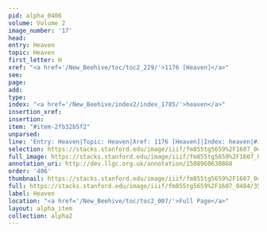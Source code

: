 ```yaml
---
pid: alpha_0406
volume: Volume 2
image_number: '17'
head: 
entry: Heaven
topic: Heaven
first_letter: H
xref: "<a href='/New_Beehive/toc/toc2_229/'>1176 [Heaven]</a>"
see: 
page: 
add: 
type: 
index: "<a href='/New_Beehive/index2/index_1785/'>heaven</a>"
insertion_xref: 
insertion: 
item: "#item-2fb32b5f2"
unparsed: 
line: 'Entry: Heaven|Topic: Heaven|Xref: 1176 [Heaven]|Index: heaven|#item-2fb32b5f2'
selection: https://stacks.stanford.edu/image/iiif/fm855tg5659%2F1607_0484/351,3960,3064,421/full/0/default.jpg
full_image: https://stacks.stanford.edu/image/iiif/fm855tg5659%2F1607_0484/full/full/0/default.jpg
annotation_uri: http://dev.llgc.org.uk/annotation/1508960630868
order: '406'
thumbnail: https://stacks.stanford.edu/image/iiif/fm855tg5659%2F1607_0484/351,3960,600,180/250,/0/default.jpg
full: https://stacks.stanford.edu/image/iiif/fm855tg5659%2F1607_0484/351,3960,3064,421/full/0/default.jpg
label: Heaven
location: "<a href='/New_Beehive/toc/toc2_007/'>Full Page</a>"
layout: alpha_item
collection: alpha2
---
```

